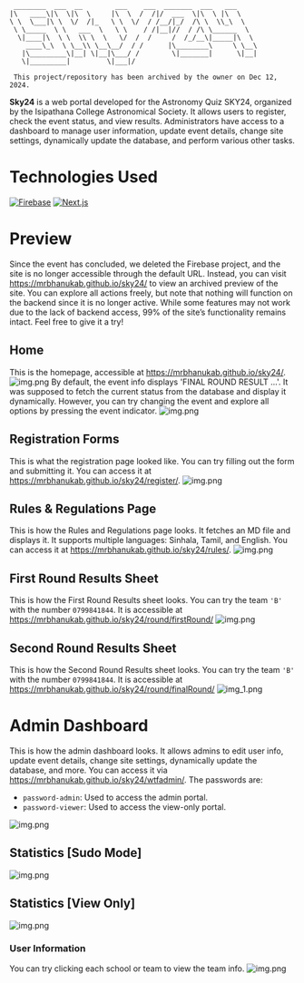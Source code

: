 ```
 ________  ___  __        ___    ___  _______  ___   ___     
|\   ____\|\  \|\  \     |\  \  /  /|/  ___  \|\  \ |\  \    
\ \  \___|\ \  \/  /|_   \ \  \/  / /__/|_/  /\ \  \\_\  \   
 \ \_____  \ \   ___  \   \ \    / /|__|//  / /\ \______  \  
  \|____|\  \ \  \\ \  \   \/  /  /     /  /_/__\|_____|\  \ 
    ____\_\  \ \__\\ \__\__/  / /      |\________\     \ \__\
   |\_________\|__| \|__|\___/ /        \|_______|      \|__|
   \|_________|         \|___|/                              
   
 This project/repository has been archived by the owner on Dec 12, 2024.                                                         
```

**Sky24** is a web portal developed for the Astronomy Quiz SKY24, organized by the Isipathana College Astronomical Society. It allows users to register, check the event status, and view results. Administrators have access to a dashboard to manage user information, update event details, change site settings, dynamically update the database, and perform various other tasks.

# Technologies Used
[![Firebase](https://img.shields.io/badge/Firebase-DD2C00?style=for-the-badge&logo=Firebase&logoColor=black&labelColor=DD2C00&color=FFC400)](https://console.firebase.google.com)
[![Next.js](https://img.shields.io/badge/Next.js-black?style=for-the-badge&logo=Next.js&logoColor=white)](https://nextjs.org)

# Preview
Since the event has concluded, we deleted the Firebase project, and the site is no longer accessible through the default URL. Instead, you can visit https://mrbhanukab.github.io/sky24/ to view an archived preview of the site. You can explore all actions freely, but note that nothing will function on the backend since it is no longer active. While some features may not work due to the lack of backend access, 99% of the site’s functionality remains intact. Feel free to give it a try!
## Home
This is the homepage, accessible at https://mrbhanukab.github.io/sky24/.
![img.png](DocsAssets/home.png)
By default, the event info displays 'FINAL ROUND RESULT ...'. It was supposed to fetch the current status from the database and display it dynamically. However, you can try changing the event and explore all options by pressing the event indicator.
![img.png](DocsAssets/home_event.png)

## Registration Forms
This is what the registration page looked like. You can try filling out the form and submitting it. You can access it at https://mrbhanukab.github.io/sky24/register/.
![img.png](DocsAssets/registration.png)

## Rules & Regulations Page
This is how the Rules and Regulations page looks. It fetches an MD file and displays it. It supports multiple languages: Sinhala, Tamil, and English. You can access it at https://mrbhanukab.github.io/sky24/rules/.
![img.png](DocsAssets/registration.png)

## First Round Results Sheet
This is how the First Round Results sheet looks. You can try the team `'B'` with the number `0799841844`. It is accessible at https://mrbhanukab.github.io/sky24/round/firstRound/
![img.png](DocsAssets/firstRound.png)

## Second Round Results Sheet
This is how the Second Round Results sheet looks. You can try the team `'B'` with the number `0799841844`. It is accessible at https://mrbhanukab.github.io/sky24/round/finalRound/
![img_1.png](DocsAssets/secondRound.png)

# Admin Dashboard
This is how the admin dashboard looks. It allows admins to edit user info, update event details, change site settings, dynamically update the database, and more. You can access it via https://mrbhanukab.github.io/sky24/wtfadmin/. The passwords are:
- `password-admin`: Used to access the admin portal. 
- `password-viewer`: Used to access the view-only portal.

![img.png](DocsAssets/admin.png)

## Statistics [Sudo Mode]
![img.png](DocsAssets/sudoStatistics.png)

## Statistics [View Only]
![img.png](DocsAssets/viewOnly.png)

### User Information
You can try clicking each school or team to view the team info.
![img.png](DocsAssets/userInfo.png)